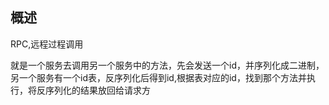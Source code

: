 ## 概述
RPC,远程过程调用

就是一个服务去调用另一个服务中的方法，先会发送一个id，并序列化成二进制，另一个服务有一个id表，反序列化后得到id,根据表对应的id，找到那个方法并执行，将反序列化的结果放回给请求方